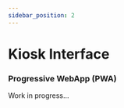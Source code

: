 ```yaml
---
sidebar_position: 2
---
```


# Kiosk Interface
### Progressive WebApp (PWA)

Work in progress...

<!-- This interface will be used by the staff that has the **sales access**.
It will regist the sales and the loads with physical money to the participant account.

<!-- ![alt text](img/kioskInterfaceSale.png) -->

<!-- > **_note:_**  All prototype was made using [Figma](https://www.figma.com).  -->